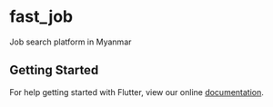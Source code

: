 # fast_job

Job search platform in Myanmar

## Getting Started

For help getting started with Flutter, view our online
[documentation](https://flutter.io/).
